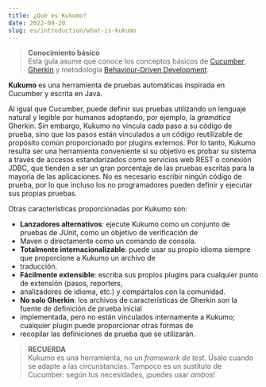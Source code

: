 ```yaml
---
title: ¿Qué es Kukumo?
date: 2022-09-20
slug: es/introduction/what-is-kukumo
---
```



> **Conocimiento básico** <br />
> Esta guía asume que conoce los conceptos básicos de [Cucumber](https://cucumber.io/docs/guides/overview/), 
> [Gherkin](https://cucumber.io/docs/gherkin/) y metodología [Behaviour-Driven Development](https://cucumber.io/docs/bdd/).


**Kukumo** es una herramienta de pruebas automáticas inspirada en Cucumber y escrita en Java.

Al igual que Cucumber, puede definir sus pruebas utilizando un lenguaje natural y legible por humanos adoptando, por 
ejemplo, la *gramática* Gherkin. Sin embargo, Kukumo no vincula cada paso a su código de prueba, sino que los pasos 
están vinculados a un código reutilizable de propósito común proporcionado por plugins externos. Por lo tanto, Kukumo 
resulta ser una herramienta conveniente si su objetivo es probar su sistema a través de accesos estandarizados como 
servicios web REST o conexión JDBC, que tienden a ser un gran porcentaje de las pruebas escritas para la mayoría de las 
aplicaciones. No es necesario escribir ningún código de prueba, por lo que incluso los no programadores pueden definir y 
ejecutar sus propias pruebas.

Otras características proporcionadas por Kukumo son:

- **Lanzadores alternativos**: ejecute Kukumo como un conjunto de pruebas de JUnit, como un objetivo de verificación de 
- Maven o directamente como un comando de consola.
- **Totalmente internacionalizable**: puede usar su propio idioma siempre que proporcione a Kukumo un archivo de 
- traducción.
- **Fácilmente extensible**: escriba sus propios plugins para cualquier punto de extensión (pasos, reporters, 
- analizadores de idioma, etc.) y compártalos con la comunidad.
- **No solo Gherkin**: los archivos de características de Gherkin son la fuente de definición de prueba inicial 
- implementada, pero no están vinculados internamente a Kukumo; cualquier plugin puede proporcionar otras formas de 
- recopilar las definiciones de prueba que se utilizarán.


> **RECUERDA** <br />
> Kukumo es una herramienta, no un *framework de test*. Úsalo cuando se adapte a las circunstancias. Tampoco es un 
> sustituto de Cucumber: según tus necesidades, ¡puedes usar *ambos*! 
